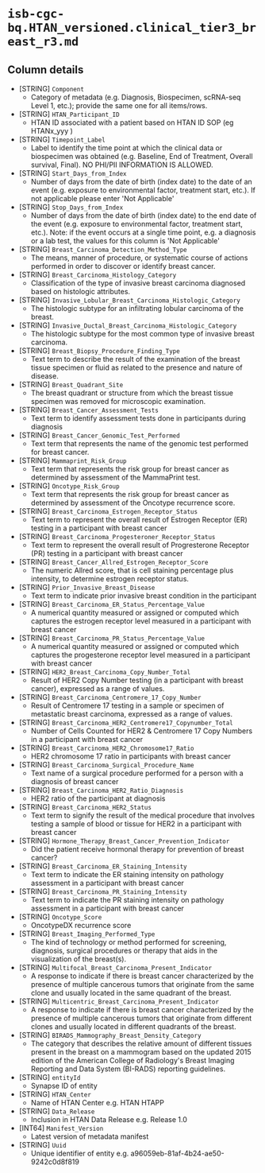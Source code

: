 # `isb-cgc-bq.HTAN_versioned.clinical_tier3_breast_r3.md`

## Column details

* [STRING]    `Component`
  - Category of metadata (e.g. Diagnosis, Biospecimen, scRNA-seq Level 1, etc.); provide the same one for all items/rows.
* [STRING]    `HTAN_Participant_ID`
  - HTAN ID associated with a patient based on HTAN ID SOP (eg HTANx_yyy )
* [STRING]    `Timepoint_Label`
  - Label to identify the time point at which the clinical data or biospecimen was obtained (e.g. Baseline, End of Treatment, Overall survival, Final). NO PHI/PII INFORMATION IS ALLOWED.
* [STRING]    `Start_Days_from_Index`
  - Number of days from the date of birth (index date) to the date of an event (e.g. exposure to environmental factor, treatment start, etc.). If not applicable please enter 'Not Applicable'
* [STRING]    `Stop_Days_from_Index`
  - Number of days from the date of birth (index date) to the end date of the event (e.g. exposure to environmental factor, treatment start, etc.). Note: if the event occurs at a single time point, e.g. a diagnosis or a lab test, the values for this column is 'Not Applicable'
* [STRING]    `Breast_Carcinoma_Detection_Method_Type`
  - The means, manner of procedure, or systematic course of actions performed in order to discover or identify breast cancer.
* [STRING]    `Breast_Carcinoma_Histology_Category`
  - Classification of the type of invasive breast carcinoma diagnosed based on histologic attributes.
* [STRING]    `Invasive_Lobular_Breast_Carcinoma_Histologic_Category`
  - The histologic subtype for an infiltrating lobular carcinoma of the breast.
* [STRING]    `Invasive_Ductal_Breast_Carcinoma_Histologic_Category`
  - The histologic subtype for the most common type of invasive breast carcinoma.
* [STRING]    `Breast_Biopsy_Procedure_Finding_Type`
  - Text term to describe the result of the examination of the breast tissue specimen or fluid as related to the presence and nature of disease.
* [STRING]    `Breast_Quadrant_Site`
  - The breast quadrant or structure from which the breast tissue specimen was removed for microscopic examination.
* [STRING]    `Breast_Cancer_Assessment_Tests`
  - Text term to identify assessment tests done in participants during diagnosis
* [STRING]    `Breast_Cancer_Genomic_Test_Performed`
  - Text term that represents the name of the genomic test performed for breast cancer.
* [STRING]    `Mammaprint_Risk_Group`
  - Text term that represents the risk group for breast cancer as determined by assessment of the MammaPrint test.
* [STRING]    `Oncotype_Risk_Group`
  - Text term that represents the risk group for breast cancer as determined by assessment of the Oncotype recurrence score.
* [STRING]    `Breast_Carcinoma_Estrogen_Receptor_Status`
  - Text term to represent the overall result of Estrogen Receptor (ER) testing in a participant with breast cancer
* [STRING]    `Breast_Carcinoma_Progesteroner_Receptor_Status`
  - Text term to represent the overall result of Progresterone Receptor (PR) testing in a participant with breast cancer
* [STRING]    `Breast_Cancer_Allred_Estrogen_Receptor_Score`
  - The numeric Allred score, that is cell staining percentage plus intensity, to determine estrogen receptor status.
* [STRING]    `Prior_Invasive_Breast_Disease`
  - Text term to indicate prior invasive breast condition in the participant
* [STRING]    `Breast_Carcinoma_ER_Status_Percentage_Value`
  - A numerical quantity measured or assigned or computed which captures the estrogen receptor level measured in a participant with breast cancer
* [STRING]    `Breast_Carcinoma_PR_Status_Percentage_Value`
  - A numerical quantity measured or assigned or computed which captures the progesterone receptor level measured in a participant with breast cancer
* [STRING]    `HER2_Breast_Carcinoma_Copy_Number_Total`
  - Result of HER2 Copy Number testing (in a participant with breast cancer), expressed as a range of values.
* [STRING]    `Breast_Carcinoma_Centromere_17_Copy_Number`
  - Result of Centromere 17 testing in a sample or specimen of metastatic breast carcinoma, expressed as a range of values.
* [STRING]    `Breast_Carcinoma_HER2_Centromere17_Copynumber_Total`
  - Number of Cells Counted for HER2 & Centromere 17 Copy Numbers in a participant with breast cancer
* [STRING]    `Breast_Carcinoma_HER2_Chromosome17_Ratio`
  - HER2 chromosome 17 ratio in participants with breast cancer
* [STRING]    `Breast_Carcinoma_Surgical_Procedure_Name`
  - Text name of a surgical procedure performed for a person with a diagnosis of breast cancer
* [STRING]    `Breast_Carcinoma_HER2_Ratio_Diagnosis`
  - HER2 ratio of the participant at diagnosis
* [STRING]    `Breast_Carcinoma_HER2_Status`
  - Text term to signify the result of the medical procedure that involves testing a sample of blood or tissue for HER2 in a participant with breast cancer
* [STRING]    `Hormone_Therapy_Breast_Cancer_Prevention_Indicator`
  - Did the patient receive hormonal therapy for prevention of breast cancer?
* [STRING]    `Breast_Carcinoma_ER_Staining_Intensity`
  - Text term to indicate the ER staining intensity on pathology assessment in a participant with breast cancer
* [STRING]    `Breast_Carcinoma_PR_Staining_Intensity`
  - Text term to indicate the PR staining intensity on pathology assessment in a participant with breast cancer
* [STRING]    `Oncotype_Score`
  - OncotypeDX recurrence score
* [STRING]    `Breast_Imaging_Performed_Type`
  - The kind of technology or method performed for screening, diagnosis, surgical procedures or therapy that aids in the visualization of the breast(s).
* [STRING]    `Multifocal_Breast_Carcinoma_Present_Indicator`
  - A response to indicate if there is breast cancer characterized by the presence of multiple cancerous tumors that originate from the same clone and usually located in the same quadrant of the breast.
* [STRING]    `Multicentric_Breast_Carcinoma_Present_Indicator`
  - A response to indicate if there is breast cancer characterized by the presence of multiple cancerous tumors that originate from different clones and usually located in different quadrants of the breast.
* [STRING]    `BIRADS_Mammography_Breast_Density_Category`
  - The category that describes the relative amount of different tissues present in the breast on a mammogram based on the updated 2015 edition of the American College of Radiology's Breast Imaging Reporting and Data System (BI-RADS) reporting guidelines.
* [STRING]    `entityId`
  - Synapse ID of entity
* [STRING]    `HTAN_Center`
  - Name of HTAN Center e.g. HTAN HTAPP
* [STRING]    `Data_Release`
  - Inclusion in HTAN Data Release e.g. Release 1.0
* [INT64]    `Manifest_Version`
  - Latest version of metadata manifest
* [STRING]    `Uuid`
  - Unique identifier of entity e.g. a96059eb-81af-4b24-ae50-9242c0d8f819

